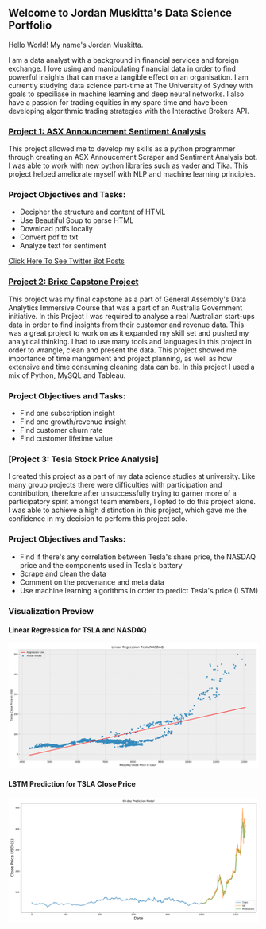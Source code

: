 ## Welcome to Jordan Muskitta's Data Science Portfolio

Hello World! My name's Jordan Muskitta. 

I am a data analyst with a background in financial services and foreign exchange. I love using and manipulating financial data in order to find powerful insights that can make a tangible effect on an organisation. I am currently studying data science part-time at The University of Sydney with goals to speciliase in machine learning and deep neural networks. I also have a passion for trading equities in my spare time and have been developing algorithmic trading strategies with the Interactive Brokers API. 

### [Project 1: ASX Announcement Sentiment Analysis](https://jordanmuskitta.github.io/ASX_Scraper_/)

This project allowed me to develop my skills as a python programmer through creating an ASX Annoucement Scraper and Sentiment Analysis bot. I was able to work with new python libraries such as vader and Tika. This project helped ameliorate myself with NLP and machine learning principles.

### Project Objectives and Tasks: 

- Decipher the structure and content of HTML
- Use Beautiful Soup to parse HTML
- Download pdfs locally
- Convert pdf to txt
- Analyze text for sentiment

[Click Here To See Twitter Bot Posts](https://twitter.com/AsxAry)

### [Project 2: Brixc Capstone Project](https://github.com/jordanmuskitta/Brixc-Capstone/blob/main/Capstone%20Project%20(FINAL)/Capstone%20Project%20(FINAL)/capstone_final2.ipynb)

This project was my final capstone as a part of General Assembly's Data Analytics Immersive Course that was a part of an Australia Government initiative. In this Project I was required to analyse a real Australian start-ups data in order to find insights from their customer and revenue data. This was a great project to work on as it expanded my skill set and pushed my analytical thinking. I had to use many tools and languages in this project in order to wrangle, clean and present the data. This project showed me importance of time mangement and project planning, as well as how extensive and time consuming cleaning data can be. In this project I used a mix of Python, MySQL and Tableau.

### Project Objectives and Tasks:

- Find one subscription insight
- Find one growth/revenue insight
- Find customer churn rate
- Find customer lifetime value 

### [Project 3: Tesla Stock Price Analysis]

I created this project as a part of my data science studies at university. Like many group projects there were difficulties with participation and contribution, therefore after unsuccessfully trying to garner more of a participatory spirit amongst team members, I opted to do this project alone. I was able to achieve a high distinction in this project, which gave me the confidence in my decision to perform this project solo. 

### Project Objectives and Tasks:

- Find if there's any correlation between Tesla's share price, the NASDAQ price and the components used in Tesla's battery
- Scrape and clean the data
- Comment on the provenance and meta data
- Use machine learning algorithms in order to predict Tesla's price (LSTM) 

### Visualization Preview

#### Linear Regression for TSLA and NASDAQ
![](https://github.com/jordanmuskitta/Portfolio/blob/main/images/linear_regression_tsla_nasdaq.png)

#### LSTM Prediction for TSLA Close Price
![](https://github.com/jordanmuskitta/Portfolio/blob/main/images/lstm_prediction.png)


